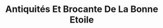 ---
title: "Antiquités Et Brocante De La Bonne Etoile"
url: /confolens/antiquites-et-brocante-de-la-bonne-etoile/
shop: Antiquitäten
---